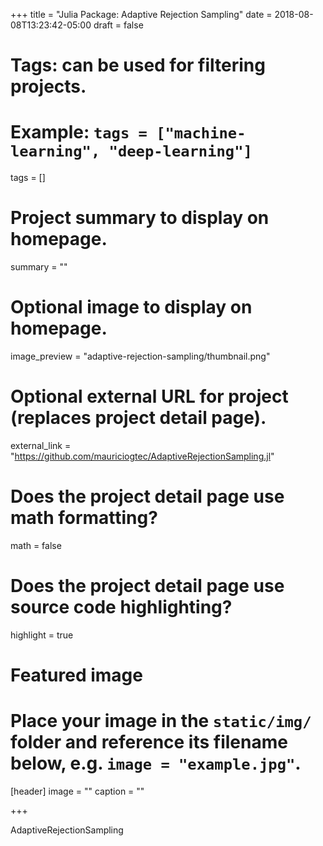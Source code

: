 +++
title = "Julia Package: Adaptive Rejection Sampling"
date = 2018-08-08T13:23:42-05:00
draft = false

# Tags: can be used for filtering projects.
# Example: `tags = ["machine-learning", "deep-learning"]`
tags = []

# Project summary to display on homepage.
summary = ""

# Optional image to display on homepage.
image_preview = "adaptive-rejection-sampling/thumbnail.png"

# Optional external URL for project (replaces project detail page).
external_link = "https://github.com/mauriciogtec/AdaptiveRejectionSampling.jl"

# Does the project detail page use math formatting?
math = false

# Does the project detail page use source code highlighting?
highlight = true

# Featured image
# Place your image in the `static/img/` folder and reference its filename below, e.g. `image = "example.jpg"`.
[header]
image = ""
caption = ""

+++


AdaptiveRejectionSampling
